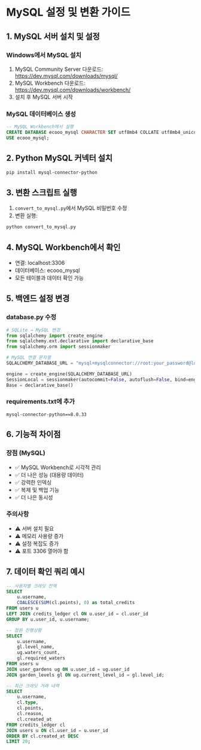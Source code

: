 # MySQL 설정 및 변환 가이드

## 1. MySQL 서버 설치 및 설정

### Windows에서 MySQL 설치
1. MySQL Community Server 다운로드: https://dev.mysql.com/downloads/mysql/
2. MySQL Workbench 다운로드: https://dev.mysql.com/downloads/workbench/
3. 설치 후 MySQL 서버 시작

### MySQL 데이터베이스 생성
```sql
-- MySQL Workbench에서 실행
CREATE DATABASE ecooo_mysql CHARACTER SET utf8mb4 COLLATE utf8mb4_unicode_ci;
USE ecooo_mysql;
```

## 2. Python MySQL 커넥터 설치
```bash
pip install mysql-connector-python
```

## 3. 변환 스크립트 실행
1. `convert_to_mysql.py`에서 MySQL 비밀번호 수정
2. 변환 실행:
```bash
python convert_to_mysql.py
```

## 4. MySQL Workbench에서 확인
- 연결: localhost:3306
- 데이터베이스: ecooo_mysql
- 모든 테이블과 데이터 확인 가능

## 5. 백엔드 설정 변경

### database.py 수정
```python
# SQLite → MySQL 변경
from sqlalchemy import create_engine
from sqlalchemy.ext.declarative import declarative_base
from sqlalchemy.orm import sessionmaker

# MySQL 연결 문자열
SQLALCHEMY_DATABASE_URL = "mysql+mysqlconnector://root:your_password@localhost:3306/ecooo_mysql"

engine = create_engine(SQLALCHEMY_DATABASE_URL)
SessionLocal = sessionmaker(autocommit=False, autoflush=False, bind=engine)
Base = declarative_base()
```

### requirements.txt에 추가
```
mysql-connector-python==8.0.33
```

## 6. 기능적 차이점

### 장점 (MySQL)
- ✅ MySQL Workbench로 시각적 관리
- ✅ 더 나은 성능 (대용량 데이터)
- ✅ 강력한 인덱싱
- ✅ 복제 및 백업 기능
- ✅ 더 나은 동시성

### 주의사항
- ⚠️ 서버 설치 필요
- ⚠️ 메모리 사용량 증가
- ⚠️ 설정 복잡도 증가
- ⚠️ 포트 3306 열어야 함

## 7. 데이터 확인 쿼리 예시

```sql
-- 사용자별 크레딧 잔액
SELECT 
    u.username,
    COALESCE(SUM(cl.points), 0) as total_credits
FROM users u
LEFT JOIN credits_ledger cl ON u.user_id = cl.user_id
GROUP BY u.user_id, u.username;

-- 정원 진행상황
SELECT 
    u.username,
    gl.level_name,
    ug.waters_count,
    gl.required_waters
FROM users u
JOIN user_gardens ug ON u.user_id = ug.user_id
JOIN garden_levels gl ON ug.current_level_id = gl.level_id;

-- 최근 크레딧 거래 내역
SELECT 
    u.username,
    cl.type,
    cl.points,
    cl.reason,
    cl.created_at
FROM credits_ledger cl
JOIN users u ON cl.user_id = u.user_id
ORDER BY cl.created_at DESC
LIMIT 20;
```

